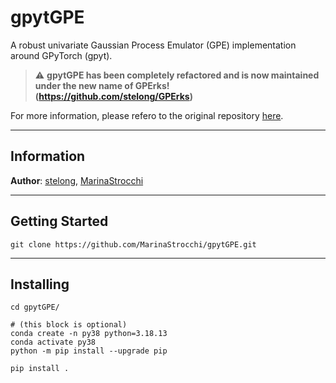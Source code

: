 # gpytGPE

A robust univariate Gaussian Process Emulator (GPE) implementation around GPyTorch (gpyt).

> :warning: **gpytGPE has been completely refactored and is now maintained under the new name of GPErks! (https://github.com/stelong/GPErks)**

For more information, please refero to the original repository [here](https://github.com/stelong/gpytGPE).

---
## Information

**Author**: [stelong](https://github.com/stelong), [MarinaStrocchi](https://github.com/MarinaStrocchi)

---
## Getting Started

```
git clone https://github.com/MarinaStrocchi/gpytGPE.git
```

---

## Installing

```
cd gpytGPE/
```
```
# (this block is optional)
conda create -n py38 python=3.18.13
conda activate py38
python -m pip install --upgrade pip
```
```
pip install .
```

